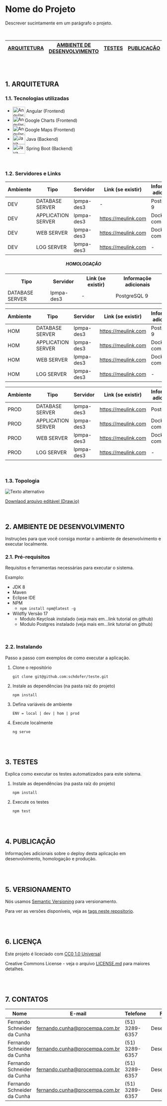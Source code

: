 # Nome do Projeto

Descrever sucintamente em um parágrafo o projeto.

<!-- <style>
    .table-dev table { margin: 15px 0; }
    .table-dev table th { background-color: #2E8A4C; }
    .table-dev table tr td:first-child { background-color: #2E8A4C; }
    .table-hom table { margin: 15px 0; }
    .table-hom table th { background-color: #B4AC3C; }
    .table-hom table tr td:first-child { background-color: #B4AC3C; }
    .table-prod table { margin: 15px 0; }
    .table-prod table th { background-color: #993338; }
    .table-prod table tr td:first-child { background-color: #993338; }
</style> -->

<br />

| [ARQUITETURA](#1-arquitetura) | [AMBIENTE DE DESENVOLVIMENTO](#2-ambiente-de-desenvolvimento) | [TESTES](#3-testes) | [PUBLICAÇÃO](#4-publicação) | [VERSIONAMENTO](#5-versionamento) | [LICENÇA](#6-licença) | [CONTATOS](#7-contatos) |
| --------------------------- | ----------------------- | --------------------------------------------- | ------------------------- | ------------------------------- | ------------------- | --------------------- |


<br />

<br />

## **1. ARQUITETURA**

### **1.1. Tecnologias utilizadas**
- <img align="center" alt="Angular" height="30" width="40" src="https://cdn.jsdelivr.net/gh/devicons/devicon/icons/angularjs/angularjs-original.svg" /> Angular (Frontend)
- <img align="center" alt="Angular" height="30" width="40" src="https://cdn.jsdelivr.net/gh/devicons/devicon/icons/google/google-original.svg" />Google Charts (Frontend)
- <img align="center" alt="Angular" height="30" width="40" src="https://cdn.jsdelivr.net/gh/devicons/devicon/icons/google/google-original.svg" />Google Maps (Frontend)
- <img align="center" alt="Java" height="30" width="40" src="https://cdn.jsdelivr.net/gh/devicons/devicon/icons/java/java-original-wordmark.svg" /> Java (Backend)
- <img align="center" alt="Java" height="30" width="40" src="https://cdn.jsdelivr.net/gh/devicons/devicon/icons/spring/spring-original.svg" /> Spring Boot (Backend)

<br />

### **1.2. Servidores e Links**

<div class="table-dev">

| Ambiente | Tipo | Servidor | Link (se existir) | Informaçõe adicionais |
| -------- | ---- | -------- | ----------------- | --------------------- |
| DEV | DATABASE SERVER | lpmpa-des3 | - | PostgreSQL 9 |
| DEV | APPLICATION SERVER | lpmpa-des3 | https://meulink.com | Docker com Nginx |
| DEV | WEB SERVER | lpmpa-des3 | https://meulink.com | Docker com Nginx |
| DEV | LOG SERVER | lpmpa-des3 | https://meulink.com | - |

</div>

<div class="table-hom">

<h5 align="center">HOMOLOGAÇÃO</h5>

<table align="center">
     <tr>
          <th>Tipo</th>
          <th>Servidor</th>
          <th>Link (se existir)</th>
          <th>Informaçõe adicionais</th>
     </tr>
     <tr>
          <td>DATABASE SERVER</td>
          <td>lpmpa-des3</td>
          <td> - </td>
          <td>PostgreSQL 9</td>
     </tr>
</table>

| Ambiente | Tipo | Servidor | Link (se existir) | Informaçõe adicionais |
| -------- | ---- | -------- | ----------------- | --------------------- |
| HOM | DATABASE SERVER | lpmpa-des3 | https://meulink.com | PostgreSQL 9 |
| HOM | APPLICATION SERVER | lpmpa-des3 | https://meulink.com |  Docker com Nginx |
| HOM | WEB SERVER | lpmpa-des3 | https://meulink.com |  Docker com Nginx |
| HOM | LOG SERVER | lpmpa-des3 | https://meulink.com | - |

</div>

<div class="table-prod">

| Ambiente | Tipo | Servidor | Link (se existir) | Informaçõe adicionais |
| -------- | ---- | -------- | ----------------- | --------------------- |
| PROD | DATABASE SERVER | lpmpa-des3 | https://meulink.com | PostgreSQL |
| PROD | APPLICATION SERVER | lpmpa-des3 | https://meulink.com | Docker com Nginx |
| PROD | WEB SERVER | lpmpa-des3 | https://meulink.com | Docker com Nginx |
| PROD | LOG SERVER | lpmpa-des3 | https://meulink.com | - |

</div>

<br />

### **1.3. Topologia**

![Texto alternativo](https://documentation.softexpert.com/pt-br/architecture/arquitetura_rede.png)

[Downlaod arquivo editável (Draw.io)](#)
<br />

<br />

## **2. AMBIENTE DE DESENVOLVIMENTO**

Instruções para que você consiga montar o ambiente de desenvolvimento e executar localmente.
<br />

### **2.1. Pré-requisitos**
Requisitos e ferramentas necessárias para executar o sistema.

Examplo:

- JDK 8
- Maven
- Eclipse IDE
- NPM
    - ```npm install npm@latest -g```
- Wildfly Versão 17
    - Modulo Keycloak instalado (veja mais em...link tutorial on github)
    - Modulo Postgres instalado (veja mais em...link tutorial on github)
<br />

### **2.2. Instalando**
Passo a passo com exemplos de como executar a aplicação.
1. Clone o repositório

    ```git clone git@github.com:schdofer/teste.git```

2. Instale as dependências (na pasta raíz do projeto)

     ```npm install```

3. Defina variáveis de ambiente

     ```ENV = local | dev | hom | prod```

4. Execute localmente

     ```ng serve```

<br />

<br />

## **3. TESTES**

Explica como executar os testes automatizados para este sistema.

1. Instale as dependências (na pasta raíz do projeto)

     ```npm install```

2. Execute os testes

     ```npm test```

<br />

<br />

## **4. PUBLICAÇÃO**

Informações adicionais sobre o deploy desta aplicação em desenvolvimento, homologação e produção.

<br />

<br />

## **5. VERSIONAMENTO**

Nós usamos [Semantic Versioning](http://semver.org/) para versionamento.

Para ver as versões disponíveis, veja as [tags neste repositorio](https://github.com/PurpleBooth/a-good-readme-template/tags).

<br />

<br />

## **6. LICENÇA**

Este projeto é liceciado com [CC0 1.0 Universal](LICENSE.md)

Creative Commons License - veja o arquivo [LICENSE.md](LICENSE.md) para maiores detalhes.

<br />

<br />

## **7. CONTATOS**

| Nome | E-mail | Telefone | Função | Órgão |
| ---- | ------ | -------- | ------ | ----- |
| Fernando Schneider da Cunha | fernando.cunha@procempa.com.br | (51) 3289-6357 | Desenvolvedor | PROCEMPA |
| Fernando Schneider da Cunha | fernando.cunha@procempa.com.br | (51) 3289-6357 | Desenvolvedor | PROCEMPA |
| Fernando Schneider da Cunha | fernando.cunha@procempa.com.br | (51) 3289-6357 | Desenvolvedor | PROCEMPA |
| Fernando Schneider da Cunha | fernando.cunha@procempa.com.br | (51) 3289-6357 | Desenvolvedor | PROCEMPA |